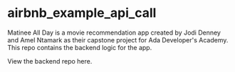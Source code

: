 # airbnb_example_api_call


Matinee All Day is a movie recommendation app created by Jodi Denney and Amel Ntamark as their capstone project for Ada Developer's Academy. This repo contains the backend logic for the app.

View the backend repo here.
